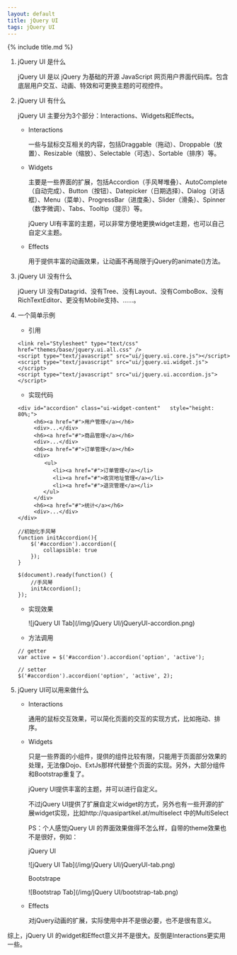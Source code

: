 ```yaml
---
layout: default
title: jQuery UI
tags: jQuery UI
---
```


{% include title.md %}

1. jQuery UI 是什么
 
    jQuery UI 是以 jQuery 为基础的开源 JavaScript 网页用户界面代码库。包含底层用户交互、动画、特效和可更换主题的可视控件。

1. jQuery UI 有什么

    jQuery UI 主要分为3个部分：Interactions、Widgets和Effects。

    + Interactions

        一些与鼠标交互相关的内容，包括Draggable（拖动）、Droppable（放置）、Resizable（缩放）、Selectable（可选）、Sortable（排序）等。

    + Widgets

        主要是一些界面的扩展，包括Accordion（手风琴堆叠）、AutoComplete（自动完成）、Button（按钮）、Datepicker（日期选择）、Dialog（对话框）、Menu（菜单）、ProgressBar（进度条）、Slider（滑条）、Spinner（数字微调）、Tabs、Tooltip（提示）等。

        jQuery UI有丰富的主题，可以非常方便地更换widget主题，也可以自己自定义主题。

    + Effects

        用于提供丰富的动画效果，让动画不再局限于jQuery的animate()方法。

1. jQuery UI 没有什么

    jQuery UI 没有Datagrid、没有Tree、没有Layout、没有ComboBox、没有RichTextEditor、更没有Mobile支持、……。

1. 一个简单示例

    +  引用

    ```
    <link rel="Stylesheet" type="text/css" href="themes/base/jquery.ui.all.css" />
    <script type="text/javascript" src="ui/jquery.ui.core.js"></script>
    <script type="text/javascript" src="ui/jquery.ui.widget.js"></script>
    <script type="text/javascript" src="ui/jquery.ui.accordion.js"></script>
    ```

    + 实现代码

    ```
    <div id="accordion" class="ui-widget-content"   style="height: 80%;">
         <h6><a href="#">用户管理</a></h6>
         <div>...</div>
         <h6><a href="#">商品管理</a></h6>
         <div>...</div>
         <h6><a href="#">订单管理</a></h6>
         <div>
         　　<ul>
               <li><a href="#">订单管理</a></li>
               <li><a href="#">收货地址管理</a></li>
               <li><a href="#">退货管理</a></li>
            </ul>
         </div>
         <h6><a href="#">统计</a></h6>
         <div>...</div>
    </div>
	```

	```
    //初始化手风琴
    function initAccordion(){
        $('#accordion').accordion({
            collapsible: true
        });
    }
    
    $(document).ready(function() {
        //手风琴
        initAccordion();
    });
    ```

    + 实现效果

        ![jQuery UI Tab](/img/jQuery UI/jQueryUI-accordion.png)
 
    + 方法调用

    ```
    // getter
    var active = $('#accordion').accordion('option', 'active');
    
    // setter
    $('#accordion').accordion('option', 'active', 2);
    ```

1. jQuery UI可以用来做什么

    + Interactions

        通用的鼠标交互效果，可以简化页面的交互的实现方式，比如拖动、排序。

    + Widgets

        只是一些界面的小组件，提供的组件比较有限，只能用于页面部分效果的处理，无法像Dojo、ExtJs那样代替整个页面的实现。另外，大部分组件和Bootstrap重复了。
        
        jQuery UI提供丰富的主题，并可以进行自定义。

        不过jQuery UI提供了扩展自定义widget的方式，另外也有一些开源的扩展widget实现，比如http://quasipartikel.at/multiselect 中的MultiSelect

        PS：个人感觉jQuery UI 的界面效果做得不怎么样，自带的theme效果也不是很好，例如：

        jQuery UI

        ![jQuery UI Tab](/img/jQuery UI/jQueryUI-tab.png)
         
        Bootstrape

        ![Bootstrap Tab](/img/jQuery UI/bootstrap-tab.png)
 
    + Effects

        对jQuery动画的扩展，实际使用中并不是很必要，也不是很有意义。

综上，jQuery UI 的widget和Effect意义并不是很大。反倒是Interactions更实用一些。
